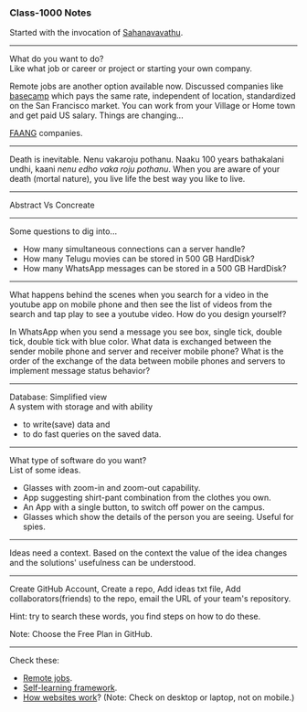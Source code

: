 ### Class-1000 Notes

Started with the invocation of [Sahanavavathu](https://youtu.be/OUu1uxzvkgc?t=486).  

---

What do you want to do?  
Like what job or career or project or starting your own company.  

Remote jobs are another option available now. Discussed companies like [basecamp](https://basecamp.com/about/jobs) which pays the same rate, independent of location, standardized on the San Francisco market. You can work from your Village or Home town and get paid US salary. Things are changing...  
  
[FAANG](https://en.wikipedia.org/wiki/Facebook,_Apple,_Amazon,_Netflix_and_Google) companies.  
  
---

Death is inevitable. Nenu vakaroju pothanu. Naaku 100 years bathakalani undhi, kaani *nenu edho vaka roju pothanu*. When you are aware of your death (mortal nature), you live life the best way you like to live.

---

Abstract Vs Concreate

---

Some questions to dig into...
+ How many simultaneous connections can a server handle?
+ How many Telugu movies can be stored in 500 GB HardDisk?
+ How many WhatsApp messages can be stored in a 500 GB HardDisk?

---

What happens behind the scenes when you search for a video in the youtube app on mobile phone and then see the list of videos from the search and tap play to see a youtube video. How do you design yourself?  
  
In WhatsApp when you send a message you see box, single tick, double tick, double tick with blue color. What data is exchanged between the sender mobile phone and server and receiver mobile phone? What is the order of the exchange of the data between mobile phones and servers to implement message status behavior?  

---

Database: Simplified view  
A system with storage and with ability
+ to write(save) data and 
+ to do fast queries on the saved data.

---
What type of software do you want?  
List of some ideas.
+ Glasses with zoom-in and zoom-out capability.
+ App suggesting shirt-pant combination from the clothes you own.
+ An App with a single button, to switch off power on the campus.
+ Glasses which show the details of the person you are seeing. Useful for spies. 

---

Ideas need a context. Based on the context the value of the idea changes and the solutions' usefulness can be understood.

---

Create GitHub Account, Create a repo, Add ideas txt file, Add collaborators(friends) to the repo, email the URL of your team's repository.  

Hint: try to search these words, you find steps on how to do these.  

Note: Choose the Free Plan in GitHub.
  
---

Check these:
+ [Remote jobs](https://remote.com/search).
+ [Self-learning framework](http://plusjade.com/posts/a-framework-for-self-learning/).
+ [How websites work](http://nilclass.com/courses/how-websites-work/)? (Note: Check on desktop or laptop, not on mobile.) 

